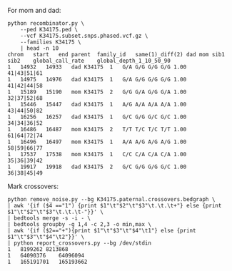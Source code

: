 For mom and dad:

```
python recombinator.py \
	--ped K34175.ped \
	--vcf K34175.subset.snps.phased.vcf.gz \
	--families K34175 \
	| head -n 10
chrom	start	end	parent	family_id	same(1)_diff(2)	dad	mom	sib1	sib2	global_call_rate	global_depth_1_10_50_90
1	14932	14933	dad	K34175	1	G/A	G/G	G/G	G/G	1.00	41|43|51|61
1	14975	14976	dad	K34175	1	G/A	G/G	G/G	G/G	1.00	41|42|44|58
1	15189	15190	mom	K34175	2	G/G	G/A	G/G	G/A	1.00	32|37|52|68
1	15446	15447	dad	K34175	1	A/G	A/A	A/A	A/A	1.00	43|44|50|82
1	16256	16257	dad	K34175	1	G/C	G/G	G/C	G/C	1.00	34|34|36|52
1	16486	16487	mom	K34175	2	T/T	T/C	T/C	T/T	1.00	61|64|72|74
1	16496	16497	mom	K34175	1	A/A	A/G	A/G	A/G	1.00	58|59|66|77
1	17537	17538	mom	K34175	1	C/C	C/A	C/A	C/A	1.00	35|36|39|42
1	19917	19918	dad	K34175	2	G/C	G/G	G/G	G/C	1.00	36|38|45|49
```


Mark crossovers:

    python remove_noise.py --bg K34175.paternal.crossovers.bedgraph \
    | awk '{if ($4 =="1") {print $1"\t"$2"\t"$3"\t.\t.\t+"} else {print $1"\t"$2"\t"$3"\t.\t.\t-"}}' \
    | bedtools merge -s -i - \
    | bedtools groupby -g 1,4 -c 2,3 -o min,max \
    | awk '{if ($2=="+"){print $1"\t"$3"\t"$4"\t1"} else {print $1"\t"$3"\t"$4"\t2"}}' \
    | python report_crossovers.py --bg /dev/stdin
    1	8199262	8213868
    1	64090376	64096094
    1	165191701	165193662
